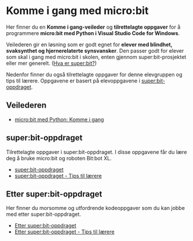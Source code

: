 # Komme i gang med micro:bit
Her finner du en **Komme i gang-veileder** og **tilrettelagte oppgaver** for å programmere **micro:bit med Python i Visual Studio Code for Windows**.

Veilederen gir en løsning som er godt egnet for **elever med blindhet, svaksynthet og hjernerelaterte synsvansker**. Den passer godt for elever som skal i gang med micro:bit i skolen, enten gjennom super:bit-prosjektet eller mer generelt. ([Hva er super:bit?](https://www.superbit.no/hva-er-superbit/#))

Nedenfor finner du også tilrettelagte oppgaver for denne elevgruppen og tips til lærere. Oppgavene er basert på elevoppgavene i [super:bit-oppdraget](https://www.superbit.no/elevoppgaver/).

## Veilederen
- [micro:bit med Python: Komme i gang](https://github.com/oivron/komme-i-gang-microbit/wiki/micro:bit-med-Python:-Komme-i-gang)

## super:bit-oppdraget
Tilrettelagte oppgaver i super:bit-oppdraget. I disse oppgavene får du lære deg å bruke micro:bit og roboten Bit:bot XL.
- [super:bit-oppdraget](https://github.com/oivron/komme-i-gang-microbit/blob/master/superbit-oppdraget.md)
- [super:bit-oppdraget - Tips til lærere](https://github.com/oivron/komme-i-gang-microbit/blob/master/superbit-oppdraget-tips.md)

## Etter super:bit-oppdraget
Her finner du morsomme og utfordrende kodeoppgaver som du kan jobbe med etter super:bit-oppdraget.
- [Etter super:bit-oppdraget](https://github.com/oivron/komme-i-gang-microbit/blob/master/etter-superbit-oppdraget.md)
- [Etter super:bit-oppdraget - Tips til lærere](https://github.com/oivron/komme-i-gang-microbit/blob/master/etter-superbit-oppdraget-tips.md)

